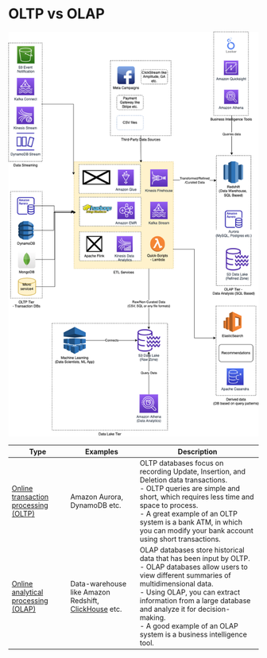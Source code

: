 # OLTP vs OLAP

![](../../5_BigDataComponents/assets/BigData-ETL-OLTP-OLAP-DataLake.png)

| Type                                                                                                | Examples                                                                        | Description                                                                                                                                                                                                                                                                                                                                 |
|-----------------------------------------------------------------------------------------------------|---------------------------------------------------------------------------------|---------------------------------------------------------------------------------------------------------------------------------------------------------------------------------------------------------------------------------------------------------------------------------------------------------------------------------------------|
| [Online transaction processing (OLTP)](https://en.wikipedia.org/wiki/Online_transaction_processing) | Amazon Aurora, DynamoDB etc.                                                    | OLTP databases focus on recording Update, Insertion, and Deletion data transactions.<br/>- OLTP queries are simple and short, which requires less time and space to process.<br/>- A great example of an OLTP system is a bank ATM, in which you can modify your bank account using short transactions.                                     |
| [Online analytical processing (OLAP)](https://en.wikipedia.org/wiki/Online_analytical_processing)   | Data-warehouse like Amazon Redshift, [ClickHouse](https://clickhouse.com/) etc. | OLAP databases store historical data that has been input by OLTP. <br/>- OLAP databases allow users to view different summaries of multidimensional data. <br/>- Using OLAP, you can extract information from a large database and analyze it for decision-making. <br/>- A good example of an OLAP system is a business intelligence tool. |
